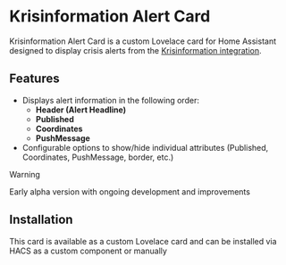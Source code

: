 # Krisinformation Alert Card

Krisinformation Alert Card is a custom Lovelace card for Home Assistant designed to display crisis alerts from the [Krisinformation integration](https://github.com/Nicxe/krisinformation).

## Features

- Displays alert information in the following order:
  - **Header (Alert Headline)**
  - **Published**
  - **Coordinates**
  - **PushMessage** 
- Configurable options to show/hide individual attributes (Published, Coordinates, PushMessage, border, etc.)
 
 
> [!WARNING]
> Early alpha version with ongoing development and improvements

## Installation

This card is available as a custom Lovelace card and can be installed via HACS as a custom component or manually
